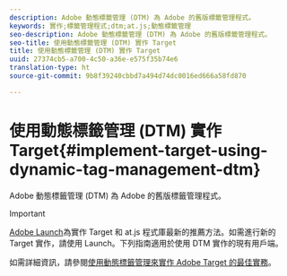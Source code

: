 ```yaml
---
description: Adobe 動態標籤管理 (DTM) 為 Adobe 的舊版標籤管理程式。
keywords: 實作;標籤管理程式;dtm;at.js;動態標籤管理
seo-description: Adobe 動態標籤管理 (DTM) 為 Adobe 的舊版標籤管理程式。
seo-title: 使用動態標籤管理 (DTM) 實作 Target
title: 使用動態標籤管理 (DTM) 實作 Target
uuid: 27374cb5-a700-4c50-a36e-e575f35b74e6
translation-type: ht
source-git-commit: 9b8f39240cbbd7a494d74dc0016ed666a58fd870

---
```



# 使用動態標籤管理 (DTM) 實作 Target{#implement-target-using-dynamic-tag-management-dtm}

Adobe 動態標籤管理 (DTM) 為 Adobe 的舊版標籤管理程式。

>[!IMPORTANT]
>
>[Adobe Launch](../../../c-implementing-target/c-implementing-target-for-client-side-web/how-to-deployatjs/cmp-implementing-target-using-adobe-launch.md#topic_5234DDAEB0834333BD6BA1B05892FC25)為實作 Target 和 at.js 程式庫最新的推薦方法。如需進行新的 Target 實作，請使用 Launch。下列指南適用於使用 DTM 實作的現有用戶端。

如需詳細資訊，請參閱[使用動態標籤管理來實作 Adobe Target 的最佳實務](https://marketing.adobe.com/resources/help/en_US/dtm/target/)。
